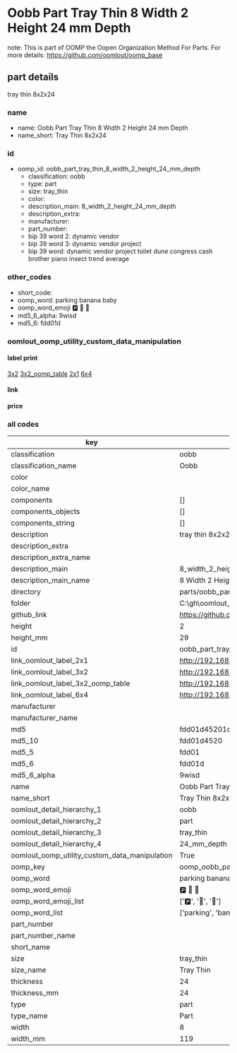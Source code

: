 # Oobb Part Tray Thin 8 Width 2 Height 24 mm Depth  

note: This is part of OOMP the Oopen Organization Method For Parts. For more details: https://github.com/oomlout/oomp_base

##  part details
  



tray thin 8x2x24



### name
* name: Oobb Part Tray Thin 8 Width 2 Height 24 mm Depth
* name_short: Tray Thin 8x2x24 
### id
* oomp_id: oobb_part_tray_thin_8_width_2_height_24_mm_depth
  * classification: oobb
  * type: part
  * size: tray_thin
  * color: 
  * description_main: 8_width_2_height_24_mm_depth
  * description_extra: 
  * manufacturer: 
  * part_number: 
  * bip 39 word 2: dynamic vendor
  * bip 39 word 3: dynamic vendor project
  * bip 39 word: dynamic vendor project toilet dune congress cash brother piano insect trend average

### other_codes
* short_code: 
* oomp_word: parking banana baby
* oomp_word_emoji :parking: :banana: :baby:
* md5_6_alpha: 9wisd
* md5_6: fdd01d






### oomlout_oomp_utility_custom_data_manipulation
#### label print
[3x2](http://192.168.1.245:1112/?label=oomp%209wisd)
[3x2_oomp_table](http://192.168.1.108:1112/?label=oomp%209wisd)
[2x1](http://192.168.1.242:1112/?label=oomp%209wisd)
[6x4](http://192.168.1.55:1112/?label=oomp%209wisd)    

#### link

                              

#### price







### all codes 
| key | value |  
| --- | --- |  
| classification | oobb |  
| classification_name | Oobb |  
| color |  |  
| color_name |  |  
| components | [] |  
| components_objects | [] |  
| components_string | [] |  
| description | tray thin 8x2x24 |  
| description_extra |  |  
| description_extra_name |  |  
| description_main | 8_width_2_height_24_mm_depth |  
| description_main_name | 8 Width 2 Height 24 mm Depth |  
| directory | parts/oobb_part_tray_thin_8_width_2_height_24_mm_depth |  
| folder | C:\gh\oomlout_oobb_version_4_generated_parts\things\oobb_part_tray_thin_8_width_2_height_24_mm_depth |  
| github_link | https://github.com/oomlout/oomlout_oomp_part_src/tree/main/parts/oobb_part_tray_thin_8_width_2_height_24_mm_depth |  
| height | 2 |  
| height_mm | 29 |  
| id | oobb_part_tray_thin_8_width_2_height_24_mm_depth |  
| link_oomlout_label_2x1 | http://192.168.1.242:1112/?label=oomp%209wisd |  
| link_oomlout_label_3x2 | http://192.168.1.245:1112/?label=oomp%209wisd |  
| link_oomlout_label_3x2_oomp_table | http://192.168.1.108:1112/?label=oomp%209wisd |  
| link_oomlout_label_6x4 | http://192.168.1.55:1112/?label=oomp%209wisd |  
| manufacturer |  |  
| manufacturer_name |  |  
| md5 | fdd01d45201ce468bc220e3d583c8a26 |  
| md5_10 | fdd01d4520 |  
| md5_5 | fdd01 |  
| md5_6 | fdd01d |  
| md5_6_alpha | 9wisd |  
| name | Oobb Part Tray Thin 8 Width 2 Height 24 mm Depth |  
| name_short | Tray Thin 8x2x24  |  
| oomlout_detail_hierarchy_1 | oobb |  
| oomlout_detail_hierarchy_2 | part |  
| oomlout_detail_hierarchy_3 | tray_thin |  
| oomlout_detail_hierarchy_4 | 24_mm_depth |  
| oomlout_oomp_utility_custom_data_manipulation | True |  
| oomp_key | oomp_oobb_part_tray_thin_8_width_2_height_24_mm_depth |  
| oomp_word | parking banana baby |  
| oomp_word_emoji | :parking: :banana: :baby: |  
| oomp_word_emoji_list | [':parking:', ':banana:', ':baby:'] |  
| oomp_word_list | ['parking', 'banana', 'baby'] |  
| part_number |  |  
| part_number_name |  |  
| short_name |  |  
| size | tray_thin |  
| size_name | Tray Thin |  
| thickness | 24 |  
| thickness_mm | 24 |  
| type | part |  
| type_name | Part |  
| width | 8 |  
| width_mm | 119 |  
